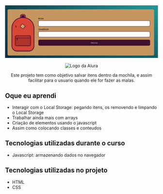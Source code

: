<p align="center"> <img src="img/mochila-de-viagem.jpg" alt="projeto mochila de viagem"> </p>


<p align="center"> <img src="https://github.com/MonicaHillman/aluraplay-requisicoes/blob/main/img/logo.png" alt="Logo da Alura"> </p>
<p align="center">Este projeto tem como objetivo salvar itens dentro da mochila, e assim facilitar para o usuario quando ele for fazer as malas.</p>

## Oque eu aprendi
<ul>
    <li>Interagir com o Local Storage: pegando itens, os removendo e limpando o Local Storage</li>
    <li>Trabalhar ainda mais com arrays</li>
    <li>Criação de elementos usando o javascript</li>
    <li>Assim como colocando classes e conteudos</li>
</ul>

## Tecnologias utilizadas durante o curso
* Javascript: armazenando dados no navegador


## Tecnologias utilizadas no projeto
* HTML
* CSS